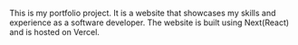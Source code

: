 This is my portfolio project. It is a website that showcases my skills and experience as a software developer. The website is built using Next(React) and is hosted on Vercel.